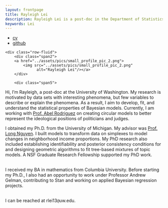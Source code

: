 ```yaml
---
layout: frontpage
title: Rayleigh Lei
description: Rayleigh Lei is a post-doc in the Department of Statistics at the University of Washington; research in modeling and clustering.
keywords: Lei
---
```


<div class="navbar">
  <div class="navbar-inner">
      <ul class="nav">
          <li><a href="{{ BASE_PATH }}/assets/rayleigh_lei_cv.pdf">cv</a></li>
          <li><a href="https://github.com/rayleigh">github</a></li>
      </ul>
  </div>
</div>

<div class="container">

    <div class="row-fluid">
        <div class="span2">
        <a href="../assets/pics/small_profile_pic_2.png">
            <img src="../assets/pics/small_profile_pic_2.png"
                  alt="Rayleigh Lei"/></a>
        </div>

        <div class="span5">
Hi, I’m Rayleigh, a post-doc at the University of Washington. My research is motivated by data sets with interesting phenomena, but few variables to describe or explain the phenomena. As a result, I aim to develop, fit, and understand the statistical properties of Bayesian models. Currently, I am working with <a href = "https://sites.stat.washington.edu/people/abelrod/Home.html">Prof. Abel Rodriguez</a> on creating circular models to better represent the ideological positions of politicians and judges.

I obtained my Ph.D. from the University of Michigan. My advisor was <a href = "http://dept.stat.lsa.umich.edu/~xuanlong/">Prof. Long Nguyen</a>. I built models to transform data on simplexes to model changes in neighborhood income proportions. My PhD research also included establishing identifiability and posterior consistency conditions for and designing geometric algorithms to fit tree-based mixtures of topic models. A NSF Graduate Research Fellowship supported my PhD work.
<br/>
<br/>

I received my BA in mathematics from Columbia University. Before starting my Ph.D., I also had an opportunity to work under Professor Andrew Gelman, contributing to Stan and working on applied Bayesian regression projects.
<br/>
<br/>

I can be reached at rlei13<code>@</code>uw.edu.
        </div>
     </div>
</div>

